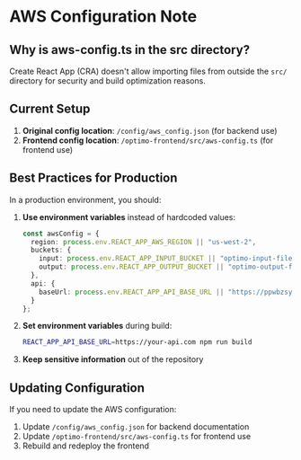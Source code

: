 # AWS Configuration Note

## Why is aws-config.ts in the src directory?

Create React App (CRA) doesn't allow importing files from outside the `src/` directory for security and build optimization reasons. 

## Current Setup

1. **Original config location**: `/config/aws_config.json` (for backend use)
2. **Frontend config location**: `/optimo-frontend/src/aws-config.ts` (for frontend use)

## Best Practices for Production

In a production environment, you should:

1. **Use environment variables** instead of hardcoded values:
   ```typescript
   const awsConfig = {
     region: process.env.REACT_APP_AWS_REGION || "us-west-2",
     buckets: {
       input: process.env.REACT_APP_INPUT_BUCKET || "optimo-input-files",
       output: process.env.REACT_APP_OUTPUT_BUCKET || "optimo-output-files"
     },
     api: {
       baseUrl: process.env.REACT_APP_API_BASE_URL || "https://ppwbzsy1bh.execute-api.us-west-2.amazonaws.com/prod"
     }
   };
   ```

2. **Set environment variables** during build:
   ```bash
   REACT_APP_API_BASE_URL=https://your-api.com npm run build
   ```

3. **Keep sensitive information** out of the repository

## Updating Configuration

If you need to update the AWS configuration:
1. Update `/config/aws_config.json` for backend documentation
2. Update `/optimo-frontend/src/aws-config.ts` for frontend use
3. Rebuild and redeploy the frontend